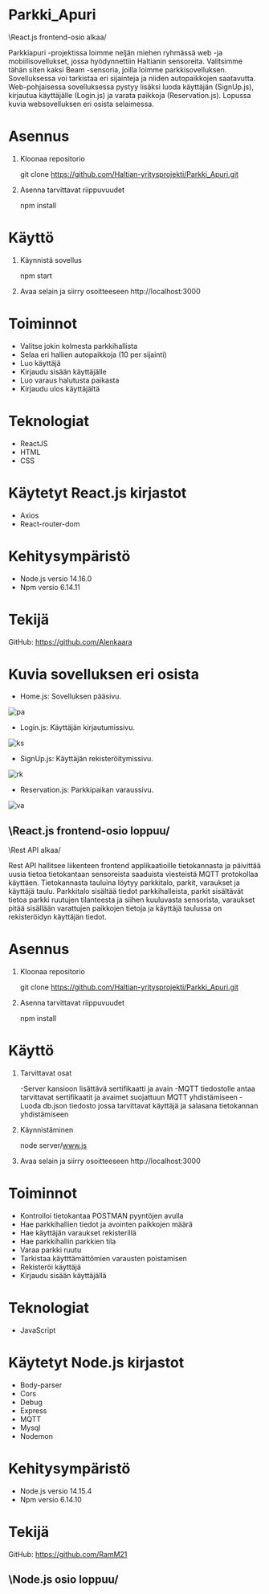 # Parkki_Apuri
\React.js frontend-osio alkaa/

Parkkiapuri -projektissa loimme neljän miehen ryhmässä web -ja mobiilisovellukset, jossa hyödynnettiin Haltianin sensoreita. Valitsimme tähän siten kaksi Beam -sensoria, joilla loimme parkkisovelluksen. Sovelluksessa voi tarkistaa eri sijainteja ja niiden autopaikkojen saatavutta. Web-pohjaisessa sovelluksessa pystyy lisäksi luoda käyttäjän (SignUp.js), kirjautua käyttäjälle (Login.js) ja varata paikkoja (Reservation.js). Lopussa kuvia websovelluksen eri osista selaimessa.


# Asennus

1. Kloonaa repositorio

    git clone https://github.com/Haltian-yritysprojekti/Parkki_Apuri.git

2. Asenna tarvittavat riippuvuudet

    npm install


# Käyttö

1. Käynnistä sovellus

    npm start

2. Avaa selain ja siirry osoitteeseen http://localhost:3000


# Toiminnot

- Valitse jokin kolmesta parkkihallista
- Selaa eri hallien autopaikkoja (10 per sijainti)
- Luo käyttäjä
- Kirjaudu sisään käyttäjälle
- Luo varaus halutusta paikasta
- Kirjaudu ulos käyttäjältä


# Teknologiat

- ReactJS
- HTML
- CSS

# Käytetyt React.js kirjastot

- Axios
- React-router-dom


# Kehitysympäristö

- Node.js versio 14.16.0
- Npm versio 6.14.11

# Tekijä

GitHub: https://github.com/Alenkaara


# Kuvia sovelluksen eri osista

- Home.js: Sovelluksen pääsivu.

![pa](https://user-images.githubusercontent.com/78751694/234013390-cec99419-1b9d-48cd-9a41-20da5e7ac669.png)

- Login.js: Käyttäjän kirjautumissivu.

![ks](https://user-images.githubusercontent.com/78751694/234013523-29fa54f6-4b4b-4ae7-b9a2-e9a96c7dc239.png)

- SignUp.js: Käyttäjän rekisteröitymissivu.

![rk](https://user-images.githubusercontent.com/78751694/234013582-47779849-151d-4d0a-9a82-b6b75ad8776a.png)

- Reservation.js: Parkkipaikan varaussivu.

![va](https://user-images.githubusercontent.com/78751694/234013654-ce179947-c300-4b55-915f-8febc7ff66c0.png)


\React.js frontend-osio loppuu/
------------------------------
\Rest API alkaa/

Rest API hallitsee liikenteen frontend applikaatioille tietokannasta ja päivittää uusia tietoa tietokantaan sensoreista saaduista viesteistä MQTT protokollaa käyttäen.
Tietokannasta tauluina löytyy parkkitalo, parkit, varaukset ja käyttäjä taulu. Parkkitalo sisältää tiedot parkkihalleista, parkit sisältävät tietoa parkki ruutujen tilanteesta ja siihen kuuluvasta sensorista, varaukset pitää sisällään varattujen paikkojen tietoja ja käyttäjä taulussa on rekisteröidyn käyttäjän tiedot.

# Asennus

1. Kloonaa repositorio

    git clone https://github.com/Haltian-yritysprojekti/Parkki_Apuri.git

2. Asenna tarvittavat riippuvuudet

    npm install
    
# Käyttö

1. Tarvittavat osat

    -Server kansioon lisättävä sertifikaatti ja avain
    -MQTT tiedostolle antaa tarvittavat sertifikaatit ja avaimet suojattuun MQTT yhdistämiseen
    -Luoda db.json tiedosto jossa tarvittavat käyttäjä ja salasana tietokannan yhdistämiseen

2. Käynnistäminen

    node server/www.js

3. Avaa selain ja siirry osoitteeseen http://localhost:3000

# Toiminnot

- Kontrolloi tietokantaa POSTMAN pyyntöjen avulla
- Hae parkkihallien tiedot ja avointen paikkojen määrä
- Hae käyttäjän varaukset rekisterillä
- Hae parkkihallin parkkien tila
- Varaa parkki ruutu
- Tarkistaa käytttämättömien varausten poistamisen
- Rekisteröi käyttäjä
- Kirjaudu sisään käyttäjällä

# Teknologiat

- JavaScript

# Käytetyt Node.js kirjastot

- Body-parser
- Cors
- Debug
- Express
- MQTT
- Mysql
- Nodemon

# Kehitysympäristö

- Node.js versio 14.15.4
- Npm versio 6.14.10

# Tekijä

GitHub: https://github.com/RamM21

\Node.js osio loppuu/
------------------------------
